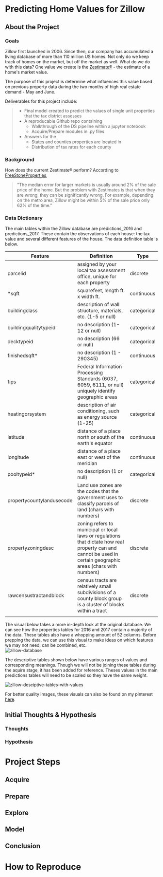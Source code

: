 # Predicting Home Values for Zillow
## About the Project
### Goals
Zillow first launched in 2006. Since then, our company has accumulated a living database of more than 110 million US homes. Not only do we keep track of homes on the market, but off the market as well. What do we do with this data? One value we create is the [Zestimate®](https://www.zillow.com/zestimate/) - the estimate of a home's market value.  

The purpose of this project is determine what influences this value based on previous property data during the two months of high real estate demand - May and June.

Deliverables for this project include:
> - Final model created to predict the values of single unit properties that the tax district assesses
> - A reproducable Github repo containing
>   - Walkthrough of the DS pipeline within a jupyter notebook
>   - Acquire/Prepare modules in .py files
> - Answers for the
>   - States and counties properties are located in
>   - Distribution of tax rates for each county

### Background

How does the current Zestimate® perform? According to [FreeStoneProperties](https://www.freestoneproperties.com/blog/truth-zillow-zestimates/#:~:text=Is%20a%20Zillow%20Zestimate%20High,about%20the%20accuracy%20of%20Zestimates.&text=For%20example%2C%20depending%20on%20the,only%2062%25%20of%20the%20time.),
> "The median error for larger markets is usually around 2% of the sale price of the home. But the problem with Zestimates is 
> that when they are wrong, they can be significantly wrong. For example, depending on the metro area, Zillow might be within 5% 
> of the sale price only 62% of the time."

### Data Dictionary
The main tables within the Zillow database are predictions_2016 and predictions_2017. These contain the observations of each house: the tax value and several different features of the house. The data definition table is below.

| Feature                   | Definition                                                                                                                                                       | Type        |
|---------------------------|------------------------------------------------------------------------------------------------------------------------------------------------------------------|-------------|
| parcelid                  | assigned by your local tax assessment office, unique for each property                                                                                           | discrete    |
| *sqft                     | squarefeet, length ft. x width ft.                                                                                                                               | continuous  |
| buildingclass             | description of wall structure, materials, etc. (1-5 or null)                                                                                                     | categorical |
| buildingqualitytypeid     | no description (1-12 or null)                                                                                                                                    | categorical |
| decktypeid                | no description (66 or null)                                                                                                                                      | categorical |
| finishedsqft*             | no description (1 - 290345)                                                                                                                                      | continuous  |
| fips                      | Federal Information Processing Standards (6037, 6059, 6111, or null) uniquely identify geographic areas                                                          | categorical |
| heatingorsystem           | description of air conditioning, such as energy source (1-25)                                                                                                    | categorical |
| latitude                  | distance of a place north or south of the earth's equator                                                                                                        | continuous  |
| longitude                 | distance of a place east or west of the meridian                                                                                                                 | continuous  |
| pooltypeid*               | no description (1 or null)                                                                                                                                       | categorical |
| propertycountylandusecode | Land use zones are the codes that the government uses to classify  parcels of land (chars with numbers)                                                          | discrete    |
| propertyzoningdesc        | zoning refers to municipal or local laws or regulations that dictate  how real property can and cannot be used in certain geographic areas  (chars with numbers) | discrete    |
| rawcensustractandblock    | census tracts are relatively small subdivisions of a county block group is a cluster of blocks within a tract                                                    | discrete    |
|                           |                                                                                                                                                                  |             |

The visual below takes a more in-depth look at the original database. We can see how the properties tables for 2016 and 2017 contain a majority of the data. These tables also have a whopping amount of 52 columns. Before prepping the data, we can use this visual to make ideas on which features we may not need, can be combined, etc.  
![zillow-database](https://i.pinimg.com/originals/ef/01/89/ef0189cace1f6e5626e1be0368370062.png)  

The descriptive tables shown below have various ranges of values and corresponding meanings. Though we will not be joining these tables during the aquire stage, it has been added for reference. Theses values in the main predictions tables will need to be scaled so they have the same weight.  
  
![zillow-desciptive-tables-with-values](https://i.pinimg.com/originals/85/c5/32/85c5323063cc33dcac255e045df3bd37.png)  

For better quality images, these visuals can also be found on my pinterest [here](https://www.pinterest.com/thompsonbethany01/estimating-home-values/).
## Initial Thoughts & Hypothesis
### Thoughts
### Hypothesis
# Project Steps
## Acquire
## Prepare
## Explore
## Model
## Conclusion
# How to Reproduce